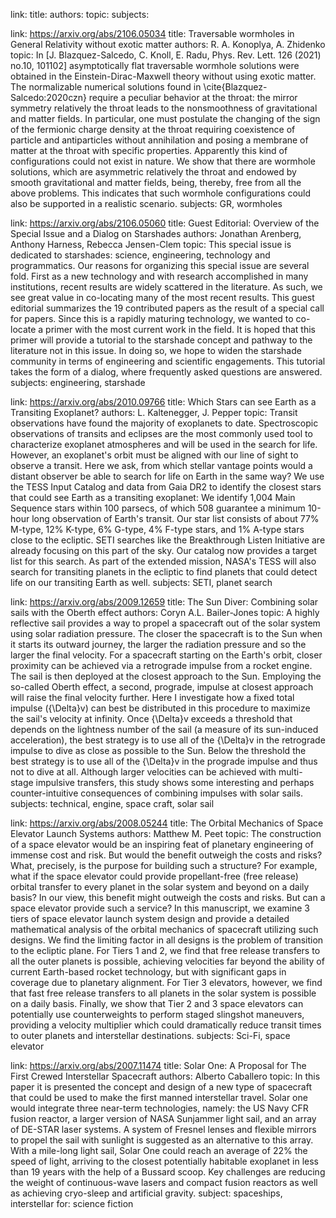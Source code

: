 
link: 
title: 
authors: 
topic: 
subjects: 

link: https://arxiv.org/abs/2106.05034
title: Traversable wormholes in General Relativity without exotic matter
authors: R. A. Konoplya, A. Zhidenko
topic: In [J. Blazquez-Salcedo, C. Knoll, E. Radu, Phys. Rev. Lett. 126 (2021) no.10, 101102] asymptotically flat traversable wormhole solutions were obtained in the Einstein-Dirac-Maxwell theory without using exotic matter. The normalizable numerical solutions found in \cite{Blazquez-Salcedo:2020czn} require a peculiar behavior at the throat: the mirror symmetry relatively the throat leads to the nonsmoothness of gravitational and matter fields. In particular, one must postulate the changing of the sign of the fermionic charge density at the throat requiring coexistence of particle and antiparticles without annihilation and posing a membrane of matter at the throat with specific properties. Apparently this kind of configurations could not exist in nature. We show that there are wormhole solutions, which are asymmetric relatively the throat and endowed by smooth gravitational and matter fields, being, thereby, free from all the above problems. This indicates that such wormhole configurations could also be supported in a realistic scenario.
subjects: GR, wormholes

link: https://arxiv.org/abs/2106.05060
title: Guest Editorial: Overview of the Special Issue and a Dialog on Starshades
authors: Jonathan Arenberg, Anthony Harness, Rebecca Jensen-Clem
topic: This special issue is dedicated to starshades: science, engineering, technology and programmatics. Our reasons for organizing this special issue are several fold. First as a new technology and with research accomplished in many institutions, recent results are widely scattered in the literature. As such, we see great value in co-locating many of the most recent results. This guest editorial summarizes the 19 contributed papers as the result of a special call for papers. Since this is a rapidly maturing technology, we wanted to co-locate a primer with the most current work in the field. It is hoped that this primer will provide a tutorial to the starshade concept and pathway to the literature not in this issue. In doing so, we hope to widen the starshade community in terms of engineering and scientific engagements. This tutorial takes the form of a dialog, where frequently asked questions are answered.
subjects: engineering, starshade

link: https://arxiv.org/abs/2010.09766
title: Which Stars can see Earth as a Transiting Exoplanet?
authors: L. Kaltenegger, J. Pepper
topic: Transit observations have found the majority of exoplanets to date. Spectroscopic observations of transits and eclipses are the most commonly used tool to characterize exoplanet atmospheres and will be used in the search for life. However, an exoplanet's orbit must be aligned with our line of sight to observe a transit. Here we ask, from which stellar vantage points would a distant observer be able to search for life on Earth in the same way?
We use the TESS Input Catalog and data from Gaia DR2 to identify the closest stars that could see Earth as a transiting exoplanet: We identify 1,004 Main Sequence stars within 100 parsecs, of which 508 guarantee a minimum 10-hour long observation of Earth's transit. Our star list consists of about 77% M-type, 12% K-type, 6% G-type, 4% F-type stars, and 1% A-type stars close to the ecliptic. SETI searches like the Breakthrough Listen Initiative are already focusing on this part of the sky. Our catalog now provides a target list for this search. As part of the extended mission, NASA's TESS will also search for transiting planets in the ecliptic to find planets that could detect life on our transiting Earth as well.
subjects: SETI, planet search

link: https://arxiv.org/abs/2009.12659
title: The Sun Diver: Combining solar sails with the Oberth effect
authors: Coryn A.L. Bailer-Jones 
topic: A highly reflective sail provides a way to propel a spacecraft out of the solar system using solar radiation pressure. The closer the spacecraft is to the Sun when it starts its outward journey, the larger the radiation pressure and so the larger the final velocity. For a spacecraft starting on the Earth's orbit, closer proximity can be achieved via a retrograde impulse from a rocket engine. The sail is then deployed at the closest approach to the Sun. Employing the so-called Oberth effect, a second, prograde, impulse at closest approach will raise the final velocity further. Here I investigate how a fixed total impulse ({\Delta}v) can best be distributed in this procedure to maximize the sail's velocity at infinity. Once {\Delta}v exceeds a threshold that depends on the lightness number of the sail (a measure of its sun-induced acceleration), the best strategy is to use all of the {\Delta}v in the retrograde impulse to dive as close as possible to the Sun. Below the threshold the best strategy is to use all of the {\Delta}v in the prograde impulse and thus not to dive at all. Although larger velocities can be achieved with multi-stage impulsive transfers, this study shows some interesting and perhaps counter-intuitive consequences of combining impulses with solar sails.
subjects: technical, engine, space craft, solar sail

link: https://arxiv.org/abs/2008.05244
title: The Orbital Mechanics of Space Elevator Launch Systems
authors: Matthew M. Peet
topic: The construction of a space elevator would be an inspiring feat of planetary engineering of immense cost and risk. But would the benefit outweigh the costs and risks? What, precisely, is the purpose for building such a structure? For example, what if the space elevator could provide propellant-free (free release) orbital transfer to every planet in the solar system and beyond on a daily basis? In our view, this benefit might outweigh the costs and risks. But can a space elevator provide such a service? In this manuscript, we examine 3 tiers of space elevator launch system design and provide a detailed mathematical analysis of the orbital mechanics of spacecraft utilizing such designs. We find the limiting factor in all designs is the problem of transition to the ecliptic plane. For Tiers 1 and 2, we find that free release transfers to all the outer planets is possible, achieving velocities far beyond the ability of current Earth-based rocket technology, but with significant gaps in coverage due to planetary alignment. For Tier 3 elevators, however, we find that fast free release transfers to all planets in the solar system is possible on a daily basis. Finally, we show that Tier 2 and 3 space elevators can potentially use counterweights to perform staged slingshot maneuvers, providing a velocity multiplier which could dramatically reduce transit times to outer planets and interstellar destinations.
subjects: Sci-Fi, space elevator

link: https://arxiv.org/abs/2007.11474
title: Solar One: A Proposal for The First Crewed Interstellar Spacecraft
authors: Alberto Caballero
topic: In this paper it is presented the concept and design of a new type of spacecraft that could be used to make the first manned interstellar travel. Solar one would integrate three near-term technologies, namely: the US Navy CFR fusion reactor, a larger version of NASA Sunjammer light sail, and an array of DE-STAR laser systems. A system of Fresnel lenses and flexible mirrors to propel the sail with sunlight is suggested as an alternative to this array. With a mile-long light sail, Solar One could reach an average of 22% the speed of light, arriving to the closest potentially habitable exoplanet in less than 19 years with the help of a Bussard scoop. Key challenges are reducing the weight of continuous-wave lasers and compact fusion reactors as well as achieving cryo-sleep and artificial gravity.
subject: spaceships, interstellar
for: science fiction


